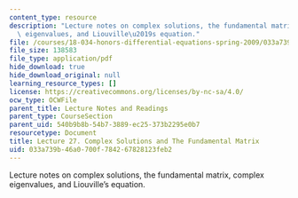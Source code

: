 ```yaml
---
content_type: resource
description: "Lecture notes on complex solutions, the fundamental matrix, complex\
  \ eigenvalues, and Liouville\u2019s equation."
file: /courses/18-034-honors-differential-equations-spring-2009/033a739b46a0700f784267828123feb2_MIT18_034s09_lec27.pdf
file_size: 138583
file_type: application/pdf
hide_download: true
hide_download_original: null
learning_resource_types: []
license: https://creativecommons.org/licenses/by-nc-sa/4.0/
ocw_type: OCWFile
parent_title: Lecture Notes and Readings
parent_type: CourseSection
parent_uid: 540b9b8b-54b7-3889-ec25-373b2295e0b7
resourcetype: Document
title: Lecture 27. Complex Solutions and The Fundamental Matrix
uid: 033a739b-46a0-700f-7842-67828123feb2
---
```

Lecture notes on complex solutions, the fundamental matrix, complex eigenvalues, and Liouville’s equation.